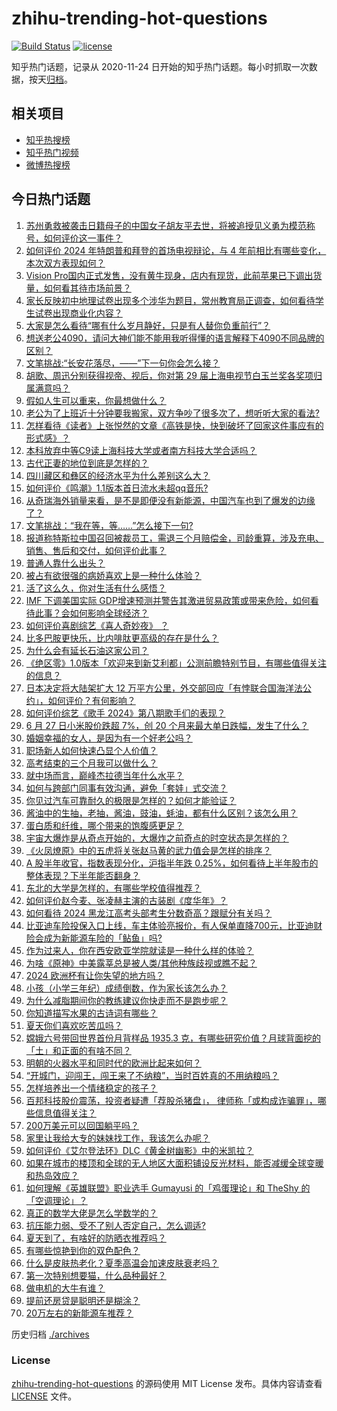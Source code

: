 # zhihu-trending-hot-questions

[![Build Status](https://github.com/justjavac/zhihu-trending-hot-questions/workflows/ci/badge.svg?branch=master)](https://github.com/justjavac/zhihu-trending-hot-questions/actions)
[![license](https://img.shields.io/github/license/justjavac/zhihu-trending-hot-questions)](https://github.com/justjavac/zhihu-trending-hot-questions/blob/master/LICENSE)

知乎热门话题，记录从 2020-11-24
日开始的知乎热门话题。每小时抓取一次数据，按天[归档](./archives)。

## 相关项目

- [知乎热搜榜](https://github.com/justjavac/zhihu-trending-top-search)
- [知乎热门视频](https://github.com/justjavac/zhihu-trending-hot-video)
- [微博热搜榜](https://github.com/justjavac/weibo-trending-hot-search)

## 今日热门话题

<!-- BEGIN -->
<!-- 最后更新时间 Sat Jun 29 2024 06:16:42 GMT+0800 (China Standard Time) -->

1. [苏州勇救被袭击日籍母子的中国女子胡友平去世，将被追授见义勇为模范称号，如何评价这一事件？](https://www.zhihu.com/question/660151512)
1. [如何评价 2024 年特朗普和拜登的首场电视辩论，与 4 年前相比有哪些变化，本次双方表现如何？](https://www.zhihu.com/question/660149193)
1. [Vision Pro国内正式发售，没有黄牛现身，店内有现货，此前苹果已下调出货量，如何看其待市场前景？](https://www.zhihu.com/question/660167447)
1. [家长反映初中地理试卷出现多个涉华为题目，常州教育局正调查，如何看待学生试卷出现商业化内容？](https://www.zhihu.com/question/660147159)
1. [大家是怎么看待“哪有什么岁月静好，只是有人替你负重前行”？](https://www.zhihu.com/question/318658191)
1. [想送老公4090，请问大神们能不能用我听得懂的语言解释下4090不同品牌的区别？](https://www.zhihu.com/question/652729281)
1. [文笔挑战:“长安花落尽，——”下一句你会怎么接？](https://www.zhihu.com/question/659671659)
1. [胡歌、周迅分别获得视帝、视后，你对第 29 届上海电视节白玉兰奖各奖项归属满意吗？](https://www.zhihu.com/question/660207437)
1. [假如人生可以重来，你最想做什么？](https://www.zhihu.com/question/587642669)
1. [老公为了上班近十分钟要我搬家，双方争吵了很多次了，想听听大家的看法?](https://www.zhihu.com/question/660050436)
1. [怎样看待《读者》上张悦然的文章《高铁是快，快到破坏了回家这件事应有的形式感》？](https://www.zhihu.com/question/660049489)
1. [本科放弃中等C9读上海科技大学或者南方科技大学合适吗？](https://www.zhihu.com/question/614628085)
1. [古代正妻的地位到底是怎样的？](https://www.zhihu.com/question/655383353)
1. [四川藏区和彝区的经济水平为什么差别这么大？](https://www.zhihu.com/question/35665700)
1. [如何评价《鸣潮》1.1版本首日流水未超qq音乐?](https://www.zhihu.com/question/660200806)
1. [从奇瑞海外销量来看，是不是即便没有新能源，中国汽车也到了爆发的边缘了？](https://www.zhihu.com/question/659912147)
1. [文笔挑战：“我在等，等……”怎么接下一句?](https://www.zhihu.com/question/660065800)
1. [报道称特斯拉中国召回被裁员工，需退三个月赔偿金，司龄重算，涉及充电、销售、售后和交付，如何评价此事？](https://www.zhihu.com/question/660154060)
1. [普通人靠什么出头？](https://www.zhihu.com/question/656302028)
1. [被占有欲很强的病娇喜欢上是一种什么体验？](https://www.zhihu.com/question/647060573)
1. [活了这么久，你对生活有什么感悟？](https://www.zhihu.com/question/598665233)
1. [IMF 下调美国实际 GDP增速预测并警告其激进贸易政策或带来危险，如何看待此事？会如何影响全球经济？](https://www.zhihu.com/question/660149367)
1. [如何评价喜剧综艺《喜人奇妙夜》 ？](https://www.zhihu.com/question/660167638)
1. [比多巴胺更快乐，比内啡肽更高级的存在是什么？](https://www.zhihu.com/question/656168862)
1. [为什么会有延长石油这家公司？](https://www.zhihu.com/question/335363393)
1. [《绝区零》1.0版本「欢迎来到新艾利都」公测前瞻特别节目，有哪些值得关注的信息？](https://www.zhihu.com/question/660202413)
1. [日本决定将大陆架扩大 12 万平方公里，外交部回应「有悖联合国海洋法公约」，如何评价？有何影响？](https://www.zhihu.com/question/660078666)
1. [如何评价综艺《歌手 2024》第八期歌手们的表现？](https://www.zhihu.com/question/660013987)
1. [6 月 27 日小米股价跌超 7%，创 20 个月来最大单日跌幅，发生了什么？](https://www.zhihu.com/question/660084814)
1. [婚姻幸福的女人，是因为有一个好老公吗？](https://www.zhihu.com/question/659949090)
1. [职场新人如何快速凸显个人价值？](https://www.zhihu.com/question/658821247)
1. [高考结束的三个月我可以做什么？](https://www.zhihu.com/question/659710393)
1. [就中场而言，巅峰杰拉德当年什么水平？](https://www.zhihu.com/question/327894373)
1. [如何与跨部门同事有效沟通，避免「套娃」式交流？](https://www.zhihu.com/question/658821254)
1. [你见过汽车可靠耐久的极限是怎样的？如何才能验证？](https://www.zhihu.com/question/659436545)
1. [酱油中的生抽，老抽，酱油，豉油，蚝油，都有什么区别？该怎么用？](https://www.zhihu.com/question/50136887)
1. [蛋白质和纤维，哪个带来的饱腹感更足？](https://www.zhihu.com/question/658489775)
1. [宇宙大爆炸是从奇点开始的，大爆炸之前奇点的时空状态是怎样的？](https://www.zhihu.com/question/660026843)
1. [《火凤燎原》中的五虎将关张赵马黄的武力值会是怎样的排序？](https://www.zhihu.com/question/448398173)
1. [A 股半年收官，指数表现分化，沪指半年跌 0.25%，如何看待上半年股市的整体表现？下半年能否翻身？](https://www.zhihu.com/question/660148292)
1. [东北的大学是怎样的，有哪些学校值得推荐？](https://www.zhihu.com/question/660021188)
1. [如何评价赵今麦、张凌赫主演的古装剧《度华年》？](https://www.zhihu.com/question/659976890)
1. [如何看待 2024 黑龙江高考头部考生分数奇高？跟赋分有关吗？](https://www.zhihu.com/question/659895859)
1. [比亚迪车险投保入口上线，车主体验亮报价，有人保单直降700元，比亚迪财险会成为新能源车险的「鲇鱼」吗?](https://www.zhihu.com/question/660149267)
1. [作为过来人，你在西安欧亚学院就读是一种什么样的体验？](https://www.zhihu.com/question/658332935)
1. [为啥《原神》中美露莘总是被人类/其他种族歧视或瞧不起？](https://www.zhihu.com/question/659919185)
1. [2024 欧洲杯有让你失望的地方吗？](https://www.zhihu.com/question/659280436)
1. [小孩（小学三年纪）成绩倒数，作为家长该怎么办？](https://www.zhihu.com/question/659776311)
1. [为什么减脂期间你的教练建议你快走而不是跑步呢？](https://www.zhihu.com/question/659499689)
1. [你知道描写水果的古诗词有哪些？](https://www.zhihu.com/question/660084337)
1. [夏天你们喜欢吃苦瓜吗？](https://www.zhihu.com/question/659231308)
1. [嫦娥六号带回世界首份月背样品 1935.3 克，有哪些研究价值？月球背面挖的「土」和正面的有啥不同？](https://www.zhihu.com/question/660154859)
1. [明朝的火器水平和同时代的欧洲比起来如何？](https://www.zhihu.com/question/48755464)
1. [“开城门，迎闯王，闯王来了不纳粮”，当时百姓真的不用纳粮吗？](https://www.zhihu.com/question/605602215)
1. [怎样培养出一个情绪稳定的孩子？](https://www.zhihu.com/question/655219648)
1. [百邦科技股价震荡，投资者疑遭「荐股杀猪盘」， 律师称「或构成诈骗罪」，哪些信息值得关注？](https://www.zhihu.com/question/660092803)
1. [200万美元可以回国躺平吗？](https://www.zhihu.com/question/659919257)
1. [家里让我给大专的妹妹找工作，我该怎么办呢？](https://www.zhihu.com/question/659664291)
1. [如何评价《艾尔登法环》DLC《黄金树幽影》中的米凯拉？](https://www.zhihu.com/question/659729215)
1. [如果在城市的楼顶和全球的无人地区大面积铺设反光材料，能否减缓全球变暖和热岛效应？](https://www.zhihu.com/question/658624360)
1. [如何理解《英雄联盟》职业选手 Gumayusi 的「鸡蛋理论」和 TheShy 的「空调理论」？](https://www.zhihu.com/question/660017483)
1. [真正的数学大佬是怎么学数学的？](https://www.zhihu.com/question/598628159)
1. [抗压能力弱、受不了别人否定自己，怎么调适?](https://www.zhihu.com/question/659946148)
1. [夏天到了，有啥好的防晒衣推荐吗？](https://www.zhihu.com/question/655390444)
1. [有哪些惊艳到你的双色配色？](https://www.zhihu.com/question/630322394)
1. [什么是皮肤热老化？夏季高温会加速皮肤衰老吗？](https://www.zhihu.com/question/656823711)
1. [第一次特别想要猫，什么品种最好？](https://www.zhihu.com/question/310573357)
1. [做电机的大牛有谁？](https://www.zhihu.com/question/315676497)
1. [提前还房贷是聪明还是糊涂？](https://www.zhihu.com/question/650508084)
1. [20万左右的新能源车推荐？](https://www.zhihu.com/question/644855822)

<!-- END -->

历史归档 [./archives](./archives)

### License

[zhihu-trending-hot-questions](https://github.com/justjavac/zhihu-trending-hot-questions)
的源码使用 MIT License 发布。具体内容请查看 [LICENSE](./LICENSE) 文件。

